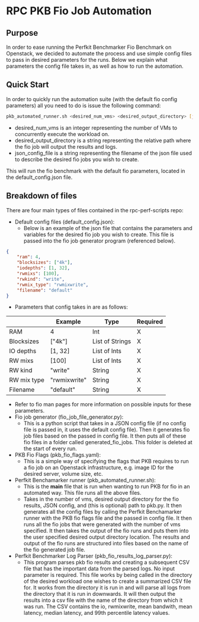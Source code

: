 # RPC PKB Fio Job Automation

## Purpose

In order to ease running the Perfkit Benchmarker Fio Benchmark on Openstack, we decided to automate the process and use simple config files to pass in desired parameters for the runs. Below we explain what parameters the config file takes in, as well as how to run the automation.

## Quick Start

In order to quickly run the automation suite (with the default fio config parameters) all you need to do is issue the following command:

```sh
pkb_automated_runner.sh <desired_num_vms> <desired_output_directory> [json_config_file]
```

* desired_num_vms is an integer representing the number of VMs to concurrently execute the workload on.
* desired_output_directory is a string representing the relative path where the fio job will output the results and logs.
* json_config_file is a string representing the filename of the json file used to describe the desired fio jobs you wish to create.


This will run the fio benchmark with the default fio parameters, located in the default_config.json file.

## Breakdown of files

There are four main types of files contained in the rpc-perf-scripts repo:

* Default config files (default_config.json):
    * Below is an example of the json file that contains the parameters and variables for the desired fio job you wish to create. This file is passed into the fio job generator program (referenced below). 

```json
{
    "ram": 4,
    "blocksizes": ["4k"],
    "iodepths": [1, 32],
    "rwmixs": [100],
    "rwkind": "write",
    "rwmix_type": "rwmixwrite",
    "filename": "default"
}

```
* Parameters that config takes in are as follows: 

|             | Example      | Type            | Required |
|-------------|--------------|-----------------|----------|
| RAM         | 4            | Int             | X        |
| Blocksizes  | ["4k"]       | List of Strings | X        |
| IO depths   | [1, 32]      | List of Ints    | X        |
| RW mixs     | [100]        | List of Ints    | X        |
| RW kind     | "write"      | String          | X        |
| RW mix type | "rwmixwrite" | String          | X        |
| Filename    | "default"    | String          | X        |
		
* Refer to fio man pages for more information on possible inputs for these parameters.
* Fio job generator (fio_job_file_generator.py):
	* This is a python script that takes in a JSON config file (if no config file is passed in, it uses the default config file). Then it generates fio job files based on the passed in config file. It then puts all of these fio files in a folder called generated_fio_jobs. This folder is deleted at the start of every run.
* PKB Fio Flags (pkb_fio_flags.yaml):
	* This is a simple way of specifying the flags that PKB requires to run a fio job on an Openstack infrastructure, e.g. image ID for the desired server, volume size, etc.
* Perfkit Benchamarker runner (pkb_automated_runner.sh):
	* This is the **main** file that is run when wanting to run PKB for fio in an automated way. This file runs all the above files. 
	* Takes in the number of vms, desired output directory for the fio results, JSON config, and (this is optional) path to pkb.py. It then generates all the config files by calling the Perfkit Benchamarker runner with the PKB fio flags file and the passed in config file. It then runs all the fio jobs that were generated with the number of vms specified. It then takes the output of the fio runs and puts them into the user specified desired output directory location. The results and output of the fio runs are structured into files based on the name of the fio generated job file.
* Perfkit Benchmarker Log Parser (pkb_fio_results_log_parser.py):
    * This program parses pkb fio results and creating a subsequent CSV file that has the important data from the parsed logs. No input parameter is required. This file works by being called in the directory of the desired workload one wishes to create a summarized CSV file for. It works from the directory it is run in and will parse all logs from the directory that it is run in downwards. It will then output the results into a csv file with the name of the directory from which it was run. The CSV contains the io, rwmixwrite, mean bandwith, mean latency, median latency, and 99th percentile latency values.
